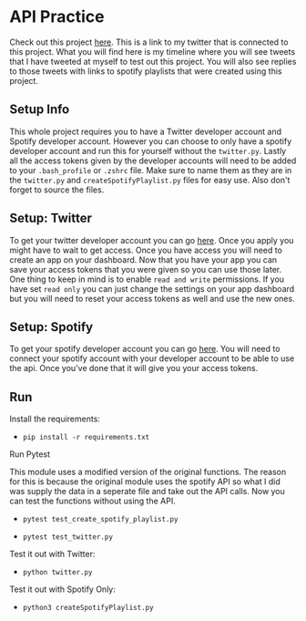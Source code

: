 # API Practice

Check out this project [here](https://twitter.com/_gg_bot). This is a link to my twitter that is connected to this project. What you will find here is my timeline where you will see tweets that I have tweeted at myself to test out this project. You will also see replies to those tweets with links to spotify playlists that were created using this project.


## Setup Info

This whole project requires you to have a Twitter developer account and Spotify developer account. However you can choose to only have a spotify developer account and run this for yourself without the `twitter.py`. Lastly all the access tokens given by the developer accounts will need to be added to your `.bash_profile` or `.zshrc` file. Make sure to name them as they are in the `twitter.py` and `createSpotifyPlaylist.py` files for easy use. Also don't  forget to source the files. 


## Setup: Twitter

To get your twitter developer account you can go [here](https://developer.twitter.com/en/apply-for-access). Once you apply you might have to wait to get access. Once you have access you will need to create an app on your dashboard. Now that you have your app you can save your access tokens that you were given so you can use those later. One thing to keep in mind is to enable `read and write` permissions. If you have set `read only` you can just change the settings on your app dashboard but you will need to reset your access tokens as well and use the new ones.


## Setup: Spotify

To get your spotify developer account you can go [here](https://developer.spotify.com/dashboard/). You will need to connect your spotify account with your developer account to be able to use the api. Once you've done that it will give you your access tokens.


## Run 

Install the requirements:

- `pip install -r requirements.txt`


Run Pytest

This module uses a modified version of the original functions. The reason for this is because the original module uses the spotify API so what I did was supply the data in a seperate file and take out the API calls. Now you can test the functions without using the API.

- `pytest test_create_spotify_playlist.py`

- `pytest test_twitter.py`


Test it out with Twitter:

- `python twitter.py`

Test it out with Spotify Only:

- `python3 createSpotifyPlaylist.py`


